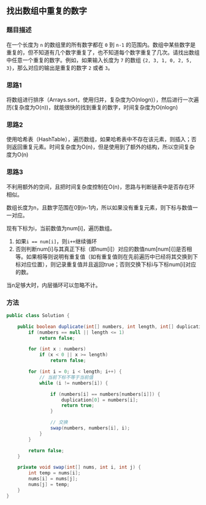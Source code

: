 ## 找出数组中重复的数字

### 题目描述

在一个长度为 `n` 的数组里的所有数字都在 `0` 到 `n-1` 的范围内。数组中某些数字是重复的，但不知道有几个数字重复了，也不知道每个数字重复了几次。请找出数组中任意一个重复的数字。例如，如果输入长度为 `7` 的数组 `{2, 3, 1, 0, 2, 5, 3}`，那么对应的输出是重复的数字 `2` 或者 `3`。

### 思路1

将数组进行排序（Arrays.sort，使用归并，复杂度为O(nlogn)），然后进行一次遍历(复杂度为O(n))，就能很快的找到重复的数字，时间复杂度为O(nlogn)

### 思路2

使用哈希表（HashTable），遍历数组，如果哈希表中不存在该元素，则插入；否则返回重复元素。时间复杂度为O(n)，但是使用到了额外的结构，所以空间复杂度为O(n)

### 思路3

不利用额外的空间，且把时间复杂度控制在O(n)，思路与判断链表中是否存在环相似。

数组长度为n，且数字范围在0到n-1内，所以如果没有重复元素，则下标与数值一一对应。

现有下标为i，当前数值为num[i]，遍历数组。

1. 如果`i == num[i]`，则`i++`继续循环
2. 否则判断num[i]与其真正下标（即num[i]）对应的数值num[num[i]]是否相等。如果相等则说明有重复值（如有重复值则在先前遍历中已经将其交换到下标对应位置），则记录重复值并且返回true；否则交换下标i与下标num[i]对应的数。

当n足够大时，内层循环可以忽略不计。

### 方法

```java
public class Solution {

    public boolean duplicate(int[] numbers, int length, int[] duplication) {
        if (numbers == null || length <= 1)
            return false;

        for (int x : numbers)
            if (x < 0 || x >= length)
                return false;

        for (int i = 0; i < length; i++) {
            // 当前下标不等于当前值
            while (i != numbers[i]) {

                if (numbers[i] == numbers[numbers[i]]) {
                    duplication[0] = numbers[i];
                    return true;
                }

                // 交换
                swap(numbers, numbers[i], i);
            }
        }

        return false;
    }

    private void swap(int[] nums, int i, int j) {
        int temp = nums[i];
        nums[i] = nums[j];
        nums[j] = temp;
    }
}
```


